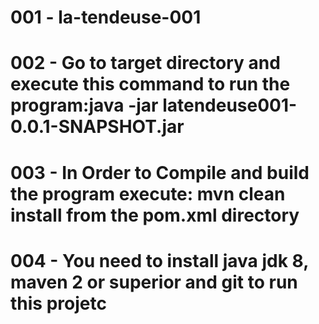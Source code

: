 # 001 - la-tendeuse-001
# 002 - Go to target directory and execute this command to run the program:java -jar latendeuse001-0.0.1-SNAPSHOT.jar
# 003 - In Order to Compile and build the program execute: mvn clean install from the pom.xml directory
# 004 - You need to install java jdk 8, maven 2 or superior and git to run this projetc
